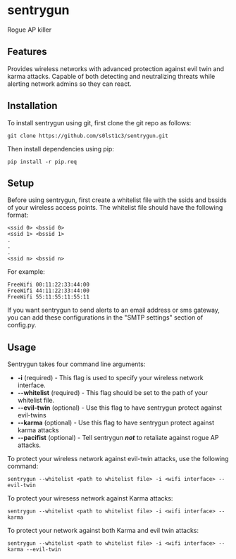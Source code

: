 # sentrygun

Rogue AP killer

## Features

Provides wireless networks with advanced protection against evil twin and karma attacks. Capable of both detecting and neutralizing threats while alerting network admins so they can react.

## Installation

To install sentrygun using git, first clone the git repo as follows:

	git clone https://github.com/s0lst1c3/sentrygun.git

Then install dependencies using pip:

	pip install -r pip.req

## Setup

Before using sentrygun, first create a whitelist file with the ssids and bssids of your
wireless access points. The whitelist file should have the following format:

	<ssid 0> <bssid 0>
	<ssid 1> <bssid 1>
	.
	.
	.
	<ssid n> <bssid n>

For example:

	FreeWifi 00:11:22:33:44:00
	FreeWifi 44:11:22:33:44:00
	FreeWifi 55:11:55:11:55:11

If you want sentrygun to send alerts to an email address or sms gateway, you can
add these configurations in the "SMTP settings" section of config.py.

## Usage

Sentrygun takes four command line arguments:

- __-i__ (required) - This flag is used to specify your wireless network interface.
- __--whitelist__ (required) - This flag should be set to the path of your whitelist file.
- __--evil-twin__ (optional) - Use this flag to have sentrygun protect against evil-twins
- __--karma__ (optional) - Use this flag to have sentrygun protect against karma attacks
- __--pacifist__ (optional) - Tell sentrygun ___not___ to retaliate against rogue AP attacks.


To protect your wireless network against evil-twin attacks, use the following command:

	sentrygun --whitelist <path to whitelist file> -i <wifi interface> --evil-twin

To protect your wiresess network against Karma attacks:

	sentrygun --whitelist <path to whitelist file> -i <wifi interface> --karma

To protect your network against both Karma and evil twin attacks:

	sentrygun --whitelist <path to whitelist file> -i <wifi interface> --karma --evil-twin
